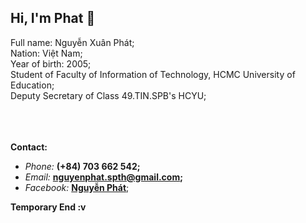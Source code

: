 ## Hi, I'm Phat 👋


Full name: Nguyễn Xuân Phát; </br>
Nation: Việt Nam; </br>
Year of birth: 2005; </br>
Student of Faculty of Information of Technology, HCMC University of Education; </br>
Deputy Secretary of Class 49.TIN.SPB's HCYU; </br>
</br>
</br>
</br>



**Contact:**
- _Phone:_ **(+84) 703 662 542;**
- _Email:_ **nguyenphat.spth@gmail.com;** 
- _Facebook:_ **<a href="https://www.facebook.com/suyt.suyt.1422/">Nguyễn Phát</a>**;

**Temporary End :v**
